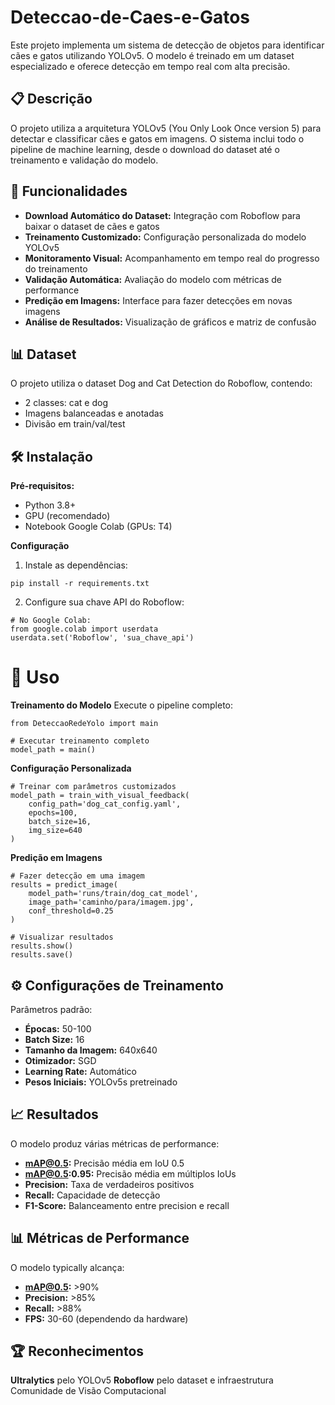 # Deteccao-de-Caes-e-Gatos
Este projeto implementa um sistema de detecção de objetos para identificar cães e gatos utilizando YOLOv5. O modelo é treinado em um dataset especializado e oferece detecção em tempo real com alta precisão.


## 📋 Descrição
O projeto utiliza a arquitetura YOLOv5 (You Only Look Once version 5) para detectar e classificar cães e gatos em imagens. O sistema inclui todo o pipeline de machine learning, desde o download do dataset até o treinamento e validação do modelo.


## 🚀 Funcionalidades
- **Download Automático do Dataset:** Integração com Roboflow para baixar o dataset de cães e gatos  
- **Treinamento Customizado:** Configuração personalizada do modelo YOLOv5  
- **Monitoramento Visual:** Acompanhamento em tempo real do progresso do treinamento  
- **Validação Automática:** Avaliação do modelo com métricas de performance  
- **Predição em Imagens:** Interface para fazer detecções em novas imagens  
- **Análise de Resultados:** Visualização de gráficos e matriz de confusão  


## 📊 Dataset
O projeto utiliza o dataset Dog and Cat Detection do Roboflow, contendo:
- 2 classes: cat e dog 
- Imagens balanceadas e anotadas  
- Divisão em train/val/test  


## 🛠️ Instalação
**Pré-requisitos:**
- Python 3.8+
- GPU (recomendado)
- Notebook Google Colab (GPUs: T4)

**Configuração**

1. Instale as dependências:
```
pip install -r requirements.txt
```

2. Configure sua chave API do Roboflow: 
```
# No Google Colab:  
from google.colab import userdata  
userdata.set('Roboflow', 'sua_chave_api')
```

# 🎯 Uso
**Treinamento do Modelo**
Execute o pipeline completo:
```
from DeteccaoRedeYolo import main

# Executar treinamento completo
model_path = main()
```

**Configuração Personalizada**
```
# Treinar com parâmetros customizados
model_path = train_with_visual_feedback(
    config_path='dog_cat_config.yaml',
    epochs=100,
    batch_size=16,
    img_size=640
)
```

**Predição em Imagens**
```
# Fazer detecção em uma imagem
results = predict_image(
    model_path='runs/train/dog_cat_model',
    image_path='caminho/para/imagem.jpg',
    conf_threshold=0.25
)

# Visualizar resultados
results.show()
results.save()
```

## ⚙️ Configurações de Treinamento
Parâmetros padrão:
- **Épocas:** 50-100
- **Batch Size:** 16
- **Tamanho da Imagem:** 640x640
- **Otimizador:** SGD
- **Learning Rate:** Automático
- **Pesos Iniciais:** YOLOv5s pretreinado


## 📈 Resultados
O modelo produz várias métricas de performance:

- **mAP@0.5:** Precisão média em IoU 0.5
- **mAP@0.5:0.95:** Precisão média em múltiplos IoUs
- **Precision:** Taxa de verdadeiros positivos
- **Recall:** Capacidade de detecção
- **F1-Score:** Balanceamento entre precision e recall


## 📊 Métricas de Performance
O modelo typically alcança:

- **mAP@0.5:** >90%
- **Precision:** >85%
- **Recall:** >88%
- **FPS:** 30-60 (dependendo da hardware)


## 🏆 Reconhecimentos
**Ultralytics** pelo YOLOv5
**Roboflow** pelo dataset e infraestrutura
Comunidade de Visão Computacional
